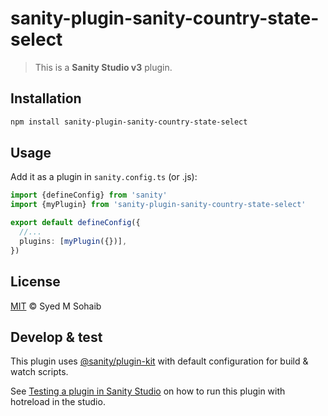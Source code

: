 # sanity-plugin-sanity-country-state-select

> This is a **Sanity Studio v3** plugin.

## Installation

```sh
npm install sanity-plugin-sanity-country-state-select
```

## Usage

Add it as a plugin in `sanity.config.ts` (or .js):

```ts
import {defineConfig} from 'sanity'
import {myPlugin} from 'sanity-plugin-sanity-country-state-select'

export default defineConfig({
  //...
  plugins: [myPlugin({})],
})
```

## License

[MIT](LICENSE) © Syed M Sohaib

## Develop & test

This plugin uses [@sanity/plugin-kit](https://github.com/sanity-io/plugin-kit)
with default configuration for build & watch scripts.

See [Testing a plugin in Sanity Studio](https://github.com/sanity-io/plugin-kit#testing-a-plugin-in-sanity-studio)
on how to run this plugin with hotreload in the studio.
